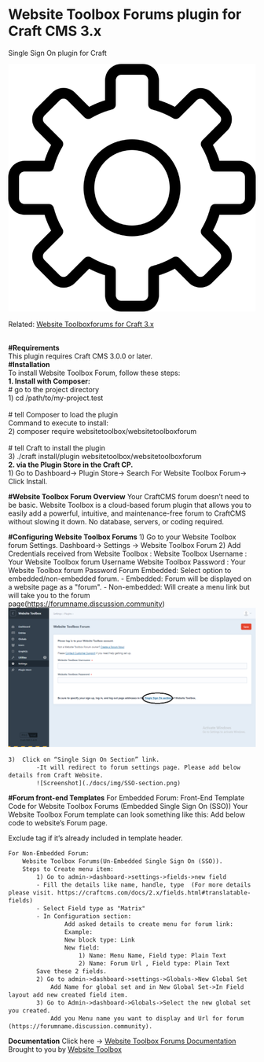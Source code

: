 # Website Toolbox Forums plugin for Craft CMS 3.x

Single Sign On plugin for Craft

![Screenshot](./src/icon.svg)

Related: [Website Toolboxforums for Craft 3.x](https://github.com/webtoolbox/craftcms-plugin)
 
 
<br /><b>#Requirements </b> 
<br />This plugin requires Craft CMS 3.0.0 or later.<br />
<b>#Installation</b><br />
To install Website Toolbox Forum, follow these steps:<br />
	<b>1.	Install with Composer: </b><br />
		# go to the project directory<br />
	    1) cd /path/to/my-project.test<br /><br />
		# tell Composer to load the plugin<br />
		Command to execute to install: <br />
	    2) composer require websitetoolbox/websitetoolboxforum<br /><br />
		# tell Craft to install the plugin<br />
	    3) ./craft install/plugin websitetoolbox/websitetoolboxforum <br />
	<b> 2.	 via the Plugin Store in the Craft CP.</b><br />
		1)	Go to Dashboard-> Plugin Store-> Search For Website Toolbox Forum-> Click Install.<br />
   
<b>#Website Toolbox Forum Overview</b>
	Your CraftCMS forum doesn’t need to be basic. Website Toolbox is a cloud-based forum plugin that allows you to easily add a powerful, intuitive, and maintenance-free forum to CraftCMS without slowing it down. No database, servers, or coding required.

<b>#Configuring Website Toolbox Forums</b>
	1)	Go to your Website Toolbox forum Settings. Dashboard-> Settings -> Website Toolbox Forum
	2)	Add Credentials received from Website Toolbox : 
		Website Toolbox Username : Your Website Toolbox forum Username
		Website Toolbox Password : Your Website Toolbox forum Password
		Forum Embedded: 
		Select option to embedded/non-embedded forum.
   			- Embedded: Forum will be displayed on a website page as a "forum".
   			- Non-embedded: Will create a menu link but will take you to the forum  
    		page(https://forumname.discussion.community)
    		![Screenshot](./docs/img/SSO.png)
 
	3)	Click on “Single Sign On Section” link. 
			-It will redirect to forum settings page. Please add below details from Craft Website.
		    ![Screenshot](./docs/img/SSO-section.png)

<b>#Forum front-end Templates</b>
	For Embedded Forum:
		Front-End Template Code for Website Toolbox Forums (Embedded Single Sign On (SSO))
		Your Website Toolbox  Forum template can look something like this:
		Add below code to website’s Forum page.
		<body><div id="embedForum"></div></body>
		Exclude <body> tag if it’s already included in template header.

	For Non-Embedded Forum:
		Website Toolbox Forums(Un-Embedded Single Sign On (SSO)).
		Steps to Create menu item:
			1) Go to admin->dashboard->settings->fields->new field
			- Fill the details like name, handle, type  (For more details please visit. https://craftcms.com/docs/2.x/fields.html#translatable-fields)
			- Select Field type as "Matrix"
			- In Configuration section:
		   			Add asked details to create menu for forum link:
					Example:
					New block type: Link
					New field:
						1) Name: Menu Name, Field type: Plain Text
						2) Name: Forum Url , Field type: Plain Text
			Save these 2 fields.
			2) Go to admin->dashboard->settings->Globals->New Global Set
				Add Name for global set and in New Global Set->In Field layout add new created field item.
			3) Go to Admin->dashboard->Globals->Select the new global set you created.
				Add you Menu name you want to display and Url for forum (https://forumname.discussion.community).

<b>Documentation</b>
Click here -> [Website Toolbox Forums Documentation](https://websitetoolbox.com/plugins/websitetoolboxforum/documentation)
Brought to you by [Website Toolbox](https://websitetoolbox.com)
